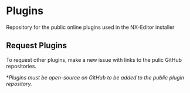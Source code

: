 # Plugins

Repository for the public online plugins used in the NX-Editor installer

## Request Plugins

To request other plugins, make a new issue with links to the pulic GitHub repositories.

\**Plugins must be open-source on GitHub to be added to the public plugin repository.*
